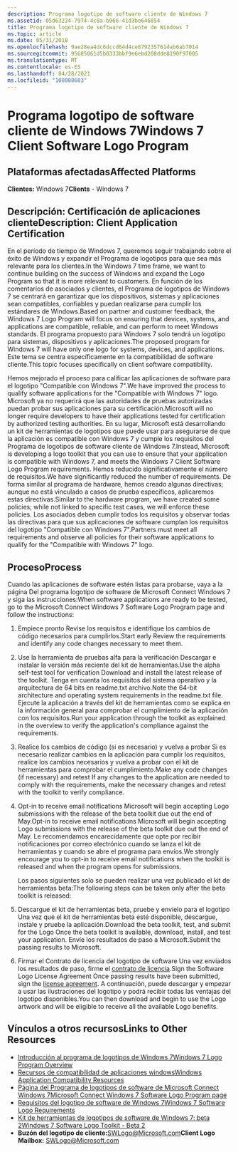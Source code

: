 ```yaml
---
description: Programa logotipo de software cliente de Windows 7
ms.assetid: 05d63224-7974-4c8a-b966-41d3be646854
title: Programa logotipo de software cliente de Windows 7
ms.topic: article
ms.date: 05/31/2018
ms.openlocfilehash: 9ae28ea4dc6dccd64d4ce879235761dab6ab7014
ms.sourcegitcommit: 95685061d5b0333bbf9e6ebd208dde8190f97005
ms.translationtype: MT
ms.contentlocale: es-ES
ms.lasthandoff: 04/28/2021
ms.locfileid: "108088603"
---
```

# <a name="windows-7-client-software-logo-program"></a><span data-ttu-id="d5ef3-103">Programa logotipo de software cliente de Windows 7</span><span class="sxs-lookup"><span data-stu-id="d5ef3-103">Windows 7 Client Software Logo Program</span></span>

## <a name="affected-platforms"></a><span data-ttu-id="d5ef3-104">Plataformas afectadas</span><span class="sxs-lookup"><span data-stu-id="d5ef3-104">Affected Platforms</span></span>

 <span data-ttu-id="d5ef3-105">**Clientes:** Windows 7</span><span class="sxs-lookup"><span data-stu-id="d5ef3-105">**Clients** - Windows 7</span></span>  


## <a name="description-client-application-certification"></a><span data-ttu-id="d5ef3-106">Descripción: Certificación de aplicaciones cliente</span><span class="sxs-lookup"><span data-stu-id="d5ef3-106">Description: Client Application Certification</span></span>

<span data-ttu-id="d5ef3-107">En el período de tiempo de Windows 7, queremos seguir trabajando sobre el éxito de Windows y expandir el Programa de logotipos para que sea más relevante para los clientes.</span><span class="sxs-lookup"><span data-stu-id="d5ef3-107">In the Windows 7 time frame, we want to continue building on the success of Windows and expand the Logo Program so that it is more relevant to customers.</span></span> <span data-ttu-id="d5ef3-108">En función de los comentarios de asociados y clientes, el Programa de logotipos de Windows 7 se centrará en garantizar que los dispositivos, sistemas y aplicaciones sean compatibles, confiables y puedan realizarse para cumplir los estándares de Windows.</span><span class="sxs-lookup"><span data-stu-id="d5ef3-108">Based on partner and customer feedback, the Windows 7 Logo Program will focus on ensuring that devices, systems, and applications are compatible, reliable, and can perform to meet Windows standards.</span></span> <span data-ttu-id="d5ef3-109">El programa propuesto para Windows 7 solo tendrá un logotipo para sistemas, dispositivos y aplicaciones.</span><span class="sxs-lookup"><span data-stu-id="d5ef3-109">The proposed program for Windows 7 will have only one logo for systems, devices, and applications.</span></span> <span data-ttu-id="d5ef3-110">Este tema se centra específicamente en la compatibilidad de software cliente.</span><span class="sxs-lookup"><span data-stu-id="d5ef3-110">This topic focuses specifically on client software compatibility.</span></span>

<span data-ttu-id="d5ef3-111">Hemos mejorado el proceso para calificar las aplicaciones de software para el logotipo "Compatible con Windows 7".</span><span class="sxs-lookup"><span data-stu-id="d5ef3-111">We have improved the process to qualify software applications for the "Compatible with Windows 7" logo.</span></span> <span data-ttu-id="d5ef3-112">Microsoft ya no requerirá que las autoridades de pruebas autorizadas puedan probar sus aplicaciones para su certificación.</span><span class="sxs-lookup"><span data-stu-id="d5ef3-112">Microsoft will no longer require developers to have their applications tested for certification by authorized testing authorities.</span></span> <span data-ttu-id="d5ef3-113">En su lugar, Microsoft está desarrollando un kit de herramientas de logotipos que puede usar para asegurarse de que la aplicación es compatible con Windows 7 y cumple los requisitos del Programa de logotipos de software cliente de Windows 7.</span><span class="sxs-lookup"><span data-stu-id="d5ef3-113">Instead, Microsoft is developing a logo toolkit that you can use to ensure that your application is compatible with Windows 7, and meets the Windows 7 Client Software Logo Program requirements.</span></span> <span data-ttu-id="d5ef3-114">Hemos reducido significativamente el número de requisitos.</span><span class="sxs-lookup"><span data-stu-id="d5ef3-114">We have significantly reduced the number of requirements.</span></span> <span data-ttu-id="d5ef3-115">De forma similar al programa de hardware, hemos creado algunas directivas; aunque no está vinculado a casos de prueba específicos, aplicaremos estas directivas.</span><span class="sxs-lookup"><span data-stu-id="d5ef3-115">Similar to the hardware program, we have created some policies; while not linked to specific test cases, we will enforce these policies.</span></span> <span data-ttu-id="d5ef3-116">Los asociados deben cumplir todos los requisitos y observar todas las directivas para que sus aplicaciones de software cumplan los requisitos del logotipo "Compatible con Windows 7".</span><span class="sxs-lookup"><span data-stu-id="d5ef3-116">Partners must meet all requirements and observe all policies for their software applications to qualify for the "Compatible with Windows 7" logo.</span></span>

## <a name="process"></a><span data-ttu-id="d5ef3-117">Proceso</span><span class="sxs-lookup"><span data-stu-id="d5ef3-117">Process</span></span>

<span data-ttu-id="d5ef3-118">Cuando las aplicaciones de software estén listas para probarse, vaya a la página Del programa logotipo de software de Microsoft Connect Windows 7 y siga las instrucciones:</span><span class="sxs-lookup"><span data-stu-id="d5ef3-118">When software applications are ready to be tested, go to the Microsoft Connect Windows 7 Software Logo Program page and follow the instructions:</span></span>

1.  <span data-ttu-id="d5ef3-119">Empiece pronto Revise los requisitos e identifique los cambios de código necesarios para cumplirlos.</span><span class="sxs-lookup"><span data-stu-id="d5ef3-119">Start early Review the requirements and identify any code changes necessary to meet them.</span></span>
2.  <span data-ttu-id="d5ef3-120">Use la herramienta de pruebas alfa para la verificación Descargar e instalar la versión más reciente del kit de herramientas.</span><span class="sxs-lookup"><span data-stu-id="d5ef3-120">Use the alpha self-test tool for verification Download and install the latest release of the toolkit.</span></span> <span data-ttu-id="d5ef3-121">Tenga en cuenta los requisitos del sistema operativo y la arquitectura de 64 bits en readme.txt archivo.</span><span class="sxs-lookup"><span data-stu-id="d5ef3-121">Note the 64-bit architecture and operating system requirements in the readme.txt file.</span></span> <span data-ttu-id="d5ef3-122">Ejecute la aplicación a través del kit de herramientas como se explica en la información general para comprobar el cumplimiento de la aplicación con los requisitos.</span><span class="sxs-lookup"><span data-stu-id="d5ef3-122">Run your application through the toolkit as explained in the overview to verify the application's compliance against the requirements.</span></span>
3.  <span data-ttu-id="d5ef3-123">Realice los cambios de código (si es necesario) y vuelva a probar Si es necesario realizar cambios en la aplicación para cumplir los requisitos, realice los cambios necesarios y vuelva a probar con el kit de herramientas para comprobar el cumplimiento.</span><span class="sxs-lookup"><span data-stu-id="d5ef3-123">Make any code changes (if necessary) and retest If any changes to the application are needed to comply with the requirements, make the necessary changes and retest with the toolkit to verify compliance.</span></span>
4.  <span data-ttu-id="d5ef3-124">Opt-in to receive email notifications Microsoft will begin accepting Logo submissions with the release of the beta toolkit due out the end of May.</span><span class="sxs-lookup"><span data-stu-id="d5ef3-124">Opt-in to receive email notifications Microsoft will begin accepting Logo submissions with the release of the beta toolkit due out the end of May.</span></span> <span data-ttu-id="d5ef3-125">Le recomendamos encarecidamente que opte por recibir notificaciones por correo electrónico cuando se lanza el kit de herramientas y cuando se abre el programa para envíos.</span><span class="sxs-lookup"><span data-stu-id="d5ef3-125">We strongly encourage you to opt-in to receive email notifications when the toolkit is released and when the program opens for submissions.</span></span>

    <span data-ttu-id="d5ef3-126">Los pasos siguientes solo se pueden realizar una vez publicado el kit de herramientas beta:</span><span class="sxs-lookup"><span data-stu-id="d5ef3-126">The following steps can be taken only after the beta toolkit is released:</span></span>

5.  <span data-ttu-id="d5ef3-127">Descargue el kit de herramientas beta, pruebe y envíelo para el logotipo Una vez que el kit de herramientas beta esté disponible, descargue, instale y pruebe la aplicación.</span><span class="sxs-lookup"><span data-stu-id="d5ef3-127">Download the beta toolkit, test, and submit for the Logo Once the beta toolkit is available, download, install, and test your application.</span></span> <span data-ttu-id="d5ef3-128">Envíe los resultados de paso a Microsoft.</span><span class="sxs-lookup"><span data-stu-id="d5ef3-128">Submit the passing results to Microsoft.</span></span>
6.  <span data-ttu-id="d5ef3-129">Firmar el Contrato de licencia del logotipo de software Una vez enviados los resultados de paso, firme el [contrato de licencia](/windows-hardware/drivers/dashboard/winqual-submission-tool--winqualexe-).</span><span class="sxs-lookup"><span data-stu-id="d5ef3-129">Sign the Software Logo License Agreement Once passing results have been submitted, sign the [license agreement](/windows-hardware/drivers/dashboard/winqual-submission-tool--winqualexe-).</span></span> <span data-ttu-id="d5ef3-130">A continuación, puede descargar y empezar a usar las ilustraciones del logotipo y podrá recibir todas las ventajas del logotipo disponibles.</span><span class="sxs-lookup"><span data-stu-id="d5ef3-130">You can then download and begin to use the Logo artwork and will be eligible to receive all the available Logo benefits.</span></span>

## <a name="links-to-other-resources"></a><span data-ttu-id="d5ef3-131">Vínculos a otros recursos</span><span class="sxs-lookup"><span data-stu-id="d5ef3-131">Links to Other Resources</span></span>

-   [<span data-ttu-id="d5ef3-132">Introducción al programa de logotipos de Windows 7</span><span class="sxs-lookup"><span data-stu-id="d5ef3-132">Windows 7 Logo Program Overview</span></span>](https://msdn.microsoft.com/windows/dd203105.aspx)
-   [<span data-ttu-id="d5ef3-133">Recursos de compatibilidad de aplicaciones windows</span><span class="sxs-lookup"><span data-stu-id="d5ef3-133">Windows Application Compatibility Resources</span></span>](/windows/apps/desktop/)
-   [<span data-ttu-id="d5ef3-134">Página del Programa de logotipos de software de Microsoft Connect Windows 7</span><span class="sxs-lookup"><span data-stu-id="d5ef3-134">Microsoft Connect Windows 7 Software Logo Program page</span></span>](/collaborate/connect-redirect?SiteID=831)
-   <span data-ttu-id="d5ef3-135">[Requisitos del logotipo de software de Windows 7](/previous-versions/windows/hardware/hck/dn641155(v=vs.85))</span><span class="sxs-lookup"><span data-stu-id="d5ef3-135">[Windows 7 Software Logo Requirements](/previous-versions/windows/hardware/hck/dn641155(v=vs.85))</span></span>
-   [<span data-ttu-id="d5ef3-136">Kit de herramientas de logotipos de software de Windows 7: beta 2</span><span class="sxs-lookup"><span data-stu-id="d5ef3-136">Windows 7 Software Logo Toolkit - Beta 2</span></span>](https://www.microsoft.com/windowsserver2008/en/us/isv.aspx)
-   <span data-ttu-id="d5ef3-137">**Buzón del logotipo de cliente:**<SWLogo@Microsoft.com></span><span class="sxs-lookup"><span data-stu-id="d5ef3-137">**Client Logo Mailbox:** <SWLogo@Microsoft.com></span></span>

 

 
